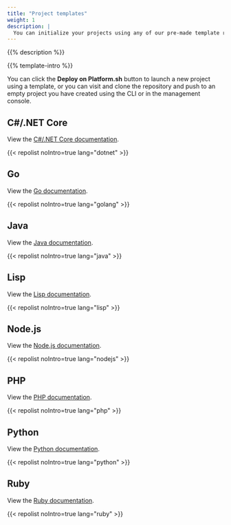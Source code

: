 ```yaml
---
title: "Project templates"
weight: 1
description: |
  You can initialize your projects using any of our pre-made template repositories.
---
```


{{% description %}}

{{% template-intro %}}

You can click the **Deploy on Platform.sh** button to launch a new project using a template, or you can visit and clone the repository and push to an empty project you have created using the CLI or in the management console.

## C#/.NET Core

View the [C#/.NET Core documentation](../languages/dotnet.md).

{{< repolist noIntro=true lang="dotnet" >}}

## Go

View the [Go documentation](../languages/go.md).

{{< repolist noIntro=true lang="golang" >}}

## Java

View the [Java documentation](../languages/java/_index.md).

{{< repolist noIntro=true lang="java" >}}

## Lisp

View the [Lisp documentation](../languages/lisp.md).

{{< repolist noIntro=true lang="lisp" >}}

## Node.js

View the [Node.js documentation](../languages/nodejs/_index.md).

{{< repolist noIntro=true lang="nodejs" >}}

## PHP

View the [PHP documentation](../languages/php/_index.md).

{{< repolist noIntro=true lang="php" >}}

## Python

View the [Python documentation](../languages/python.md).

{{< repolist noIntro=true lang="python" >}}

## Ruby

View the [Ruby documentation](../languages/ruby.md).

{{< repolist noIntro=true lang="ruby" >}}
